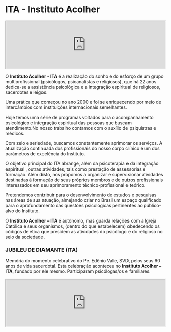 # ITA - Instituto Acolher

<div class="videoWrapper">
<iframe width="100%" src="https://www.youtube.com/embed/zFviQ2CHl18" allow="accelerometer; autoplay; clipboard-write; encrypted-media; gyroscope; picture-in-picture" allowfullscreen></iframe>
</div>

O **Instituto Acolher - ITA** é a realização do sonho e do esforço de um grupo 
multiprofissional (psicólogos, psicanalistas e religiosos), que há 22 anos 
dedica-se a assistência psicológica e a integração espiritual de religiosos, 
sacerdotes e leigos.

Uma prática que começou no ano 2000 e foi se enriquecendo por meio de
intercâmbios com instituições internacionais semelhantes.

Hoje temos uma série de programas voltados para o acompanhamento psicológico
e integração espiritual das pessoas que buscam atendimento.No nosso trabalho
contamos com o auxílio de psiquiatras e médicos.

Com zelo e seriedade, buscamos constantemente aprimorar os serviços.
A atualização continuada dos profissionais do nosso corpo clínico é um dos
parâmetros de excelência do Instituto.

O objetivo principal do ITA abrange, além da psicoterapia e da integração espiritual ,
outras atividades, tais como prestação de assessorias e formação. Além disto,
nos propomos a organizar e supervisionar atividades destinadas à formação de
seus próprios membros e de outros profissionais interessados em seu
aprimoramento técnico-profissional e teórico. 

Pretendemos contribuir para o desenvolvimento de estudos e pesquisas nas áreas
de sua atuação, almejando criar no Brasil um espaço qualificado para
o aprofundamento das questões psicológicas pertinentes ao público-alvo do
Instituto.

O **Instituto Acolher – ITA** é autônomo, mas guarda relações com a Igreja Católica
e seus organismos, (dentro do que estabelecem) obedecendo os códigos de ética
que presidem as atividades do psicólogo e do religioso no seio da sociedade.

### JUBILEU DE DIAMANTE (ITA)

Memória do momento celebrativo do Pe. Edênio Valle, SVD, pelos seus 60 anos de
vida sacerdotal. Esta celebração aconteceu no **Instituto Acolher – ITA**, fundado
por ele mesmo. Participaram psicólogas/os e familiares.

<div class="videoWrapper">
<iframe width="100%" src="https://www.youtube.com/embed/QG-oEmVYmiM" allow="accelerometer; autoplay; clipboard-write; encrypted-media; gyroscope; picture-in-picture" allowfullscreen></iframe>
</div>
